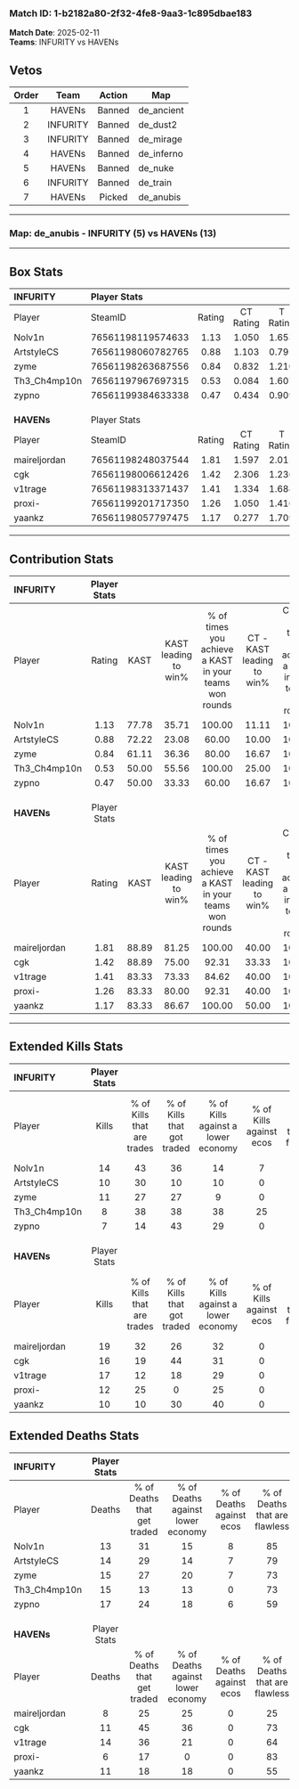 ### Match ID: 1-b2182a80-2f32-4fe8-9aa3-1c895dbae183  
**Match Date**: 2025-02-11  
**Teams**: INFURITY vs HAVENs  

## Vetos  

| Order | Team | Action | Map |
| :---: | :--: | :----: | --- |
| 1 | HAVENs | Banned | de_ancient |
| 2 | INFURITY | Banned | de_dust2 |
| 3 | INFURITY | Banned | de_mirage |
| 4 | HAVENs | Banned | de_inferno |
| 5 | HAVENs | Banned | de_nuke |
| 6 | INFURITY | Banned | de_train |
| 7 | HAVENs | Picked | de_anubis |

---  

### **Map**: de_anubis - INFURITY (5) vs HAVENs (13)  
---  

## Box Stats  

| **INFURITY** | Player Stats      |        |           |          |       |       |       |         |        |      |     |
| :- | :- | :-: | :-: | :-: | :-: | :-: | :-: | :-: | :-: | :-: | :-: |
| Player       | SteamID           | Rating | CT Rating | T Rating | KAST  |  ADR  | Kills | Assists | Deaths | K/D  | HS% |
| Nolv1n       | 76561198119574633 |  1.13  |   1.050   |  1.653   | 77.78 | 67.4  |  14   |    0    |   13   | 1.08 | 28  |
| ArtstyleCS   | 76561198060782765 |  0.88  |   1.103   |  0.795   | 72.22 | 67.1  |  10   |    2    |   14   | 0.71 | 90  |
| zyme         | 76561198263687556 |  0.84  |   0.832   |  1.210   | 61.11 | 65.3  |  11   |    7    |   15   | 0.73 | 54  |
| Th3_Ch4mp10n | 76561197967697315 |  0.53  |   0.084   |  1.607   | 50.00 | 50.2  |   8   |    1    |   15   | 0.53 | 87  |
| zypno        | 76561199384633338 |  0.47  |   0.434   |  0.909   | 50.00 | 61.9  |   7   |    3    |   17   | 0.41 | 85  |
|              |                   |        |           |          |       |       |       |         |        |      |     |
|              |                   |        |           |          |       |       |       |         |        |      |     |
|              |                   |        |           |          |       |       |       |         |        |      |     |
| **HAVENs**   | Player Stats      |        |           |          |       |       |       |         |        |      |     |
| Player       | SteamID           | Rating | CT Rating | T Rating | KAST  |  ADR  | Kills | Assists | Deaths | K/D  | HS% |
| maireljordan | 76561198248037544 |  1.81  |   1.597   |  2.015   | 88.89 | 122.0 |  19   |    7    |   8    | 2.38 | 42  |
| cgk          | 76561198006612426 |  1.42  |   2.306   |  1.236   | 88.89 | 75.4  |  16   |    4    |   11   | 1.45 | 37  |
| v1trage      | 76561198313371437 |  1.41  |   1.334   |  1.684   | 83.33 | 93.2  |  17   |    7    |   14   | 1.21 | 64  |
| proxi-       | 76561199201717350 |  1.26  |   1.050   |  1.416   | 83.33 | 57.4  |  12   |    2    |   6    | 2.00 | 25  |
| yaankz       | 76561198057797475 |  1.17  |   0.277   |  1.709   | 83.33 | 87.2  |  10   |   12    |   11   | 0.91 | 60  |
---  

## Contribution Stats  

| **INFURITY** | Player Stats |       |                      |                                                        |                           |                                                             |                          |                                                            |
| :- | :-: | :-: | :-: | :-: | :-: | :-: | :-: | :-: |
| Player       |    Rating    | KAST  | KAST leading to win% | % of times you achieve a KAST in your teams won rounds | CT - KAST leading to win% | CT - % of times you achieve a KAST in your teams won rounds | T - KAST leading to win% | T - % of times you achieve a KAST in your teams won rounds |
| Nolv1n       |     1.13     | 77.78 |        35.71         |                         100.00                         |           11.11           |                           100.00                            |          80.00           |                           100.00                           |
| ArtstyleCS   |     0.88     | 72.22 |        23.08         |                         60.00                          |           10.00           |                           100.00                            |          66.67           |                           50.00                            |
| zyme         |     0.84     | 61.11 |        36.36         |                         80.00                          |           16.67           |                           100.00                            |          60.00           |                           75.00                            |
| Th3_Ch4mp10n |     0.53     | 50.00 |        55.56         |                         100.00                         |           25.00           |                           100.00                            |          80.00           |                           100.00                           |
| zypno        |     0.47     | 50.00 |        33.33         |                         60.00                          |           16.67           |                           100.00                            |          66.67           |                           50.00                            |
|              |              |       |                      |                                                        |                           |                                                             |                          |                                                            |
|              |              |       |                      |                                                        |                           |                                                             |                          |                                                            |
|              |              |       |                      |                                                        |                           |                                                             |                          |                                                            |
| **HAVENs**   | Player Stats |       |                      |                                                        |                           |                                                             |                          |                                                            |
| Player       |    Rating    | KAST  | KAST leading to win% | % of times you achieve a KAST in your teams won rounds | CT - KAST leading to win% | CT - % of times you achieve a KAST in your teams won rounds | T - KAST leading to win% | T - % of times you achieve a KAST in your teams won rounds |
| maireljordan |     1.81     | 88.89 |        81.25         |                         100.00                         |           40.00           |                           100.00                            |          100.00          |                           100.00                           |
| cgk          |     1.42     | 88.89 |        75.00         |                         92.31                          |           33.33           |                           100.00                            |          100.00          |                           90.91                            |
| v1trage      |     1.41     | 83.33 |        73.33         |                         84.62                          |           40.00           |                           100.00                            |          90.00           |                           81.82                            |
| proxi-       |     1.26     | 83.33 |        80.00         |                         92.31                          |           40.00           |                           100.00                            |          100.00          |                           90.91                            |
| yaankz       |     1.17     | 83.33 |        86.67         |                         100.00                         |           50.00           |                           100.00                            |          100.00          |                           100.00                           |
---  

## Extended Kills Stats  

| **INFURITY** | Player Stats |                            |                            |                                    |                         |                              |                                 |                                       |                    |           |
| :- | :-: | :-: | :-: | :-: | :-: | :-: | :-: | :-: | :-: | :-: |
| Player       |    Kills     | % of Kills that are trades | % of Kills that got traded | % of Kills against a lower economy | % of Kills against ecos | % of Kills that are flawless | % of Kills that are close duels | % of Kills that are assisted by flash | Pistol Round Kills | AWP Kills |
| Nolv1n       |      14      |             43             |             36             |                 14                 |            7            |              79              |                0                |                   7                   |         8          |     1     |
| ArtstyleCS   |      10      |             30             |             10             |                 10                 |            0            |              60              |                0                |                  10                   |         0          |     3     |
| zyme         |      11      |             27             |             27             |                 9                  |            0            |              45              |                9                |                   0                   |         0          |     1     |
| Th3_Ch4mp10n |      8       |             38             |             38             |                 38                 |           25            |              63              |                0                |                   0                   |         0          |     1     |
| zypno        |      7       |             14             |             43             |                 29                 |            0            |              43              |                0                |                  14                   |         0          |     1     |
|              |              |                            |                            |                                    |                         |                              |                                 |                                       |                    |           |
|              |              |                            |                            |                                    |                         |                              |                                 |                                       |                    |           |
|              |              |                            |                            |                                    |                         |                              |                                 |                                       |                    |           |
| **HAVENs**   | Player Stats |                            |                            |                                    |                         |                              |                                 |                                       |                    |           |
| Player       |    Kills     | % of Kills that are trades | % of Kills that got traded | % of Kills against a lower economy | % of Kills against ecos | % of Kills that are flawless | % of Kills that are close duels | % of Kills that are assisted by flash | Pistol Round Kills | AWP Kills |
| maireljordan |      19      |             32             |             26             |                 32                 |            0            |              68              |                5                |                   0                   |         0          |     2     |
| cgk          |      16      |             19             |             44             |                 31                 |            0            |              81              |                0                |                   0                   |         2          |     1     |
| v1trage      |      17      |             12             |             18             |                 29                 |            0            |              65              |                6                |                  12                   |         0          |     2     |
| proxi-       |      12      |             25             |             0              |                 25                 |            0            |             100              |                0                |                   0                   |         8          |     0     |
| yaankz       |      10      |             10             |             30             |                 40                 |            0            |              50              |               20                |                  20                   |         0          |     1     |
## Extended Deaths Stats  

| **INFURITY** | Player Stats |                             |                                   |                          |                               |                            |                           |               |
| :- | :-: | :-: | :-: | :-: | :-: | :-: | :-: | :-: |
| Player       |    Deaths    | % of Deaths that get traded | % of Deaths against lower economy | % of Deaths against ecos | % of Deaths that are flawless | % of Deaths that are close | % of Deaths while blinded | Deaths to AWP |
| Nolv1n       |      13      |             31              |                15                 |            8             |              85               |             0              |             0             |       4       |
| ArtstyleCS   |      14      |             29              |                14                 |            7             |              79               |             7              |            21             |       2       |
| zyme         |      15      |             27              |                20                 |            7             |              73               |             7              |             0             |       2       |
| Th3_Ch4mp10n |      15      |             13              |                13                 |            0             |              73               |             7              |             7             |       0       |
| zypno        |      17      |             24              |                18                 |            6             |              59               |             6              |             0             |       2       |
|              |              |                             |                                   |                          |                               |                            |                           |               |
|              |              |                             |                                   |                          |                               |                            |                           |               |
|              |              |                             |                                   |                          |                               |                            |                           |               |
| **HAVENs**   | Player Stats |                             |                                   |                          |                               |                            |                           |               |
| Player       |    Deaths    | % of Deaths that get traded | % of Deaths against lower economy | % of Deaths against ecos | % of Deaths that are flawless | % of Deaths that are close | % of Deaths while blinded | Deaths to AWP |
| maireljordan |      8       |             25              |                25                 |            0             |              25               |             0              |            25             |       0       |
| cgk          |      11      |             45              |                36                 |            0             |              73               |             0              |             9             |       1       |
| v1trage      |      14      |             36              |                21                 |            0             |              64               |             0              |             0             |       3       |
| proxi-       |      6       |             17              |                 0                 |            0             |              83               |             0              |             0             |       2       |
| yaankz       |      11      |             18              |                18                 |            0             |              55               |             9              |             0             |       2       |
